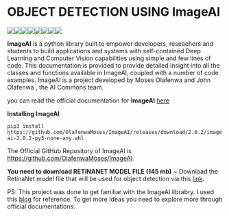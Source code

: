 # OBJECT DETECTION USING ImageAI


[![](https://sourcerer.io/fame/arpitj07/arpitj07/OBJECT-DETECTION/images/0)](https://sourcerer.io/fame/arpitj07/arpitj07/OBJECT-DETECTION/links/0)[![](https://sourcerer.io/fame/arpitj07/arpitj07/OBJECT-DETECTION/images/1)](https://sourcerer.io/fame/arpitj07/arpitj07/OBJECT-DETECTION/links/1)[![](https://sourcerer.io/fame/arpitj07/arpitj07/OBJECT-DETECTION/images/2)](https://sourcerer.io/fame/arpitj07/arpitj07/OBJECT-DETECTION/links/2)[![](https://sourcerer.io/fame/arpitj07/arpitj07/OBJECT-DETECTION/images/3)](https://sourcerer.io/fame/arpitj07/arpitj07/OBJECT-DETECTION/links/3)[![](https://sourcerer.io/fame/arpitj07/arpitj07/OBJECT-DETECTION/images/4)](https://sourcerer.io/fame/arpitj07/arpitj07/OBJECT-DETECTION/links/4)[![](https://sourcerer.io/fame/arpitj07/arpitj07/OBJECT-DETECTION/images/5)](https://sourcerer.io/fame/arpitj07/arpitj07/OBJECT-DETECTION/links/5)[![](https://sourcerer.io/fame/arpitj07/arpitj07/OBJECT-DETECTION/images/6)](https://sourcerer.io/fame/arpitj07/arpitj07/OBJECT-DETECTION/links/6)[![](https://sourcerer.io/fame/arpitj07/arpitj07/OBJECT-DETECTION/images/7)](https://sourcerer.io/fame/arpitj07/arpitj07/OBJECT-DETECTION/links/7)


**ImageAI** is a python library built to empower developers, reseachers and students to build applications and systems with self-contained Deep Learning and Computer Vision capabilities using simple and few lines of code. This documentation is provided to provide detailed insight into all the classes and functions available in ImageAI, coupled with a number of code examples. ImageAI is a project developed by Moses Olafenwa and John Olafenwa , the AI Commons team. 


you can read the official documentation for **ImageAI** [here](https://imageai.readthedocs.io/en/latest/)

**Installing ImageAI**

`pip3 install https://github.com/OlafenwaMoses/ImageAI/releases/download/2.0.2/imageai-2.0.2-py3-none-any.whl `

The Official GitHub Repository of ImageAI is https://github.com/OlafenwaMoses/ImageAI.

**You need to download RETINANET MODEL FILE (145 mb)**
~ Download the RetinaNet model file that will be used for object detection via this [link](https://github.com/OlafenwaMoses/ImageAI/releases/download/1.0/resnet50_coco_best_v2.0.1.h5).


PS: This project was done to get familiar with the ImageAI librabry. I used this [blog](https://towardsdatascience.com/object-detection-with-10-lines-of-code-d6cb4d86f606) for reference. To get more Ideas you need to explore more through official documentations. 
